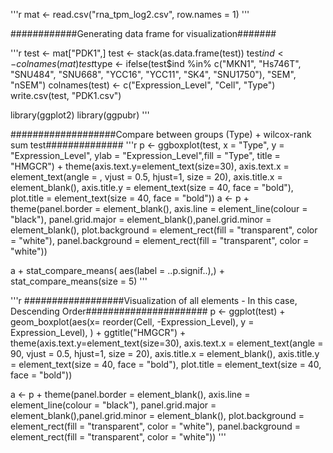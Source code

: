 '''r
mat <- read.csv("rna_tpm_log2.csv", row.names = 1)
'''

############Generating data frame for visualization#######

'''r
test <- mat["PDK1",]
test <- stack(as.data.frame(test))
test$ind <- colnames(mat)
test$type <- ifelse(test$ind %in% c("MKN1", "Hs746T", "SNU484", "SNU668", "YCC16", "YCC11", "SK4", "SNU1750"), "SEM", "nSEM")
colnames(test) <- c("Expression_Level", "Cell", "Type")
write.csv(test, "PDK1.csv")


library(ggplot2)
library(ggpubr)
'''

###################Compare between groups (Type) + wilcox-rank sum test##############
'''r
p <- ggboxplot(test, x = "Type", y = "Expression_Level", ylab = "Expression_Level",fill = "Type", 
               title = "HMGCR") + 
  theme(axis.text.y=element_text(size=30),
        axis.text.x = element_text(angle = , vjust = 0.5, hjust=1, size = 20),
        axis.title.x = element_blank(),
        axis.title.y = element_text(size = 40, face = "bold"),
        plot.title = element_text(size = 40, face = "bold"))
a <- p + theme(panel.border = element_blank(), axis.line = element_line(colour = "black"),
               panel.grid.major = element_blank(),panel.grid.minor = element_blank(),
               plot.background = element_rect(fill = "transparent", color = "white"),
               panel.background = element_rect(fill = "transparent", color = "white"))

a + stat_compare_means( aes(label = ..p.signif..),) + stat_compare_means(size = 5)
'''

'''r
##################Visualization of all elements - In this case, Descending Order######################
p <- ggplot(test) + 
  geom_boxplot(aes(x= reorder(Cell, -Expression_Level), y = Expression_Level), ) +
  ggtitle("HMGCR") +
  theme(axis.text.y=element_text(size=30),
        axis.text.x = element_text(angle = 90, vjust = 0.5, hjust=1, size = 20),
        axis.title.x = element_blank(),
        axis.title.y = element_text(size = 40, face = "bold"),
        plot.title = element_text(size = 40, face = "bold"))

a <- p + theme(panel.border = element_blank(), axis.line = element_line(colour = "black"),
               panel.grid.major = element_blank(),panel.grid.minor = element_blank(),
               plot.background = element_rect(fill = "transparent", color = "white"),
               panel.background = element_rect(fill = "transparent", color = "white"))
'''
               
